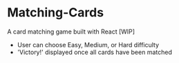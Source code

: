 # Matching-Cards
A card matching game built with React [WIP]

- User can choose Easy, Medium, or Hard difficulty
- 'Victory!' displayed once all cards have been matched

